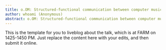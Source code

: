 ```yaml
---
title: o.OM: Structured-functional communication between computer music systems using OSC and Odot
author: whoami (Anonymous)
abstract: o.OM: Structured-functional communication between computer music systems using OSC and Odot
---
```


This is the template for you to liveblog about the talk,
which is at FARM on 1425-1450 PM.  Just replace the content here
with your edits, and then submit it online.
